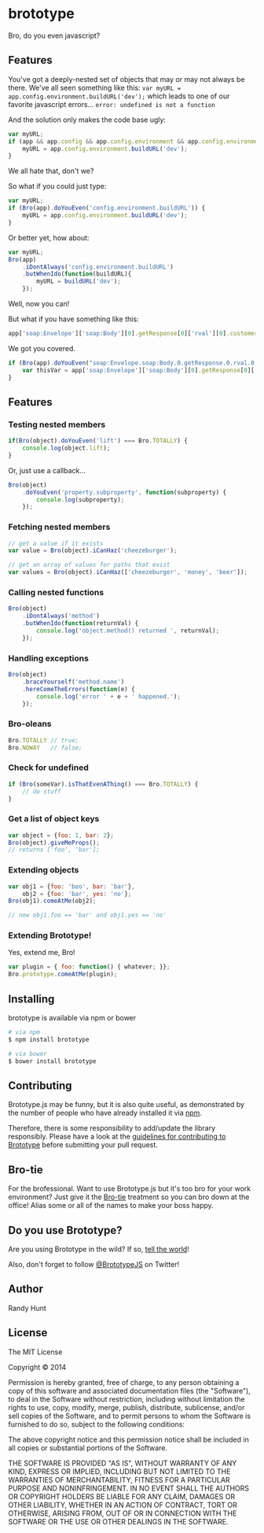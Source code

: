 brototype
=========

Bro, do you even javascript?

## Features

You've got a deeply-nested set of objects that may or may not always be there.
We've all seen something like this:
`var myURL = app.config.environment.buildURL('dev');`
which leads to one of our favorite javascript errors...
`error: undefined is not a function`

And the solution only makes the code base ugly:
```js
var myURL;
if (app && app.config && app.config.environment && app.config.environment.buildURL) {
    myURL = app.config.environment.buildURL('dev');
}
```

We all hate that, don't we?

So what if you could just type:
```js
var myURL;
if (Bro(app).doYouEven('config.environment.buildURL')) {
    myURL = app.config.environment.buildURL('dev');
}
```

Or better yet, how about:
```js
var myURL;
Bro(app)
    .iDontAlways('config.environment.buildURL')
    .butWhenIdo(function(buildURL){
        myURL = buildURL('dev');
    });
```

Well, now you can!

But what if you have something like this:

```js
app['soap:Envelope']['soap:Body'][0].getResponse[0]['rval'][0].customerId[0]
```

We got you covered.

```js
if (Bro(app).doYouEven("soap:Envelope.soap:Body.0.getResponse.0.rval.0.customerId.0")) {
    var thisVar = app['soap:Envelope']['soap:Body'][0].getResponse[0]['rval'][0].customerId[0];
}
```

## Features

### Testing nested members
```js
if(Bro(object).doYouEven('lift') === Bro.TOTALLY) {
    console.log(object.lift);
}
```

Or, just use a callback...
```js
Bro(object)
    .doYouEven('property.subproperty', function(subproperty) {
        console.log(subproperty);
    });
```

### Fetching nested members
```js
// get a value if it exists
var value = Bro(object).iCanHaz('cheezeburger');

// get an array of values for paths that exist
var values = Bro(object).iCanHaz(['cheezeburger', 'money', 'beer']);
```

### Calling nested functions
```js
Bro(object)
    .iDontAlways('method')
    .butWhenIdo(function(returnVal) {
        console.log('object.method() returned ', returnVal);
    });
```

### Handling exceptions
```js
Bro(object)
    .braceYourself('method.name')
    .hereComeTheErrors(function(e) {
        console.log('error ' + e + ' happened.');
    });
```

### Bro-oleans
```js
Bro.TOTALLY // true;
Bro.NOWAY   // false;
```

### Check for undefined
```js
if (Bro(someVar).isThatEvenAThing() === Bro.TOTALLY) {
    // do stuff
}
```

### Get a list of object keys
```js
var object = {foo: 1, bar: 2};
Bro(object).giveMeProps();
// returns ['foo', 'bar'];
```

### Extending objects
```js
var obj1 = {foo: 'boo', bar: 'bar'},
    obj2 = {foo: 'bar', yes: 'no'};
Bro(obj1).comeAtMe(obj2);

// now obj1.foo == 'bar' and obj1.yes == 'no'
```

### Extending Brototype!
Yes, extend me, Bro!

```js
var plugin = { foo: function() { whatever; }};
Bro.prototype.comeAtMe(plugin);
```


## Installing
brototype is available via npm or bower
```bash
# via npm
$ npm install brototype

# via bower
$ bower install brototype
```

## Contributing
Brototype.js may be funny, but it is also quite useful, as demonstrated by the
number of people who have already installed it via
[npm](https://www.npmjs.org/package/brototype).

Therefore, there is some responsibility to add/update the library responsibly.
Please have a look at the
[guidelines for contributing to Brototype](https://github.com/letsgetrandy/brototype/wiki/Contributing)
before submitting your pull request.


## Bro-tie
For the brofessional. Want to use Brototype.js but it's too bro for your work
environment? Just give it the [Bro-tie](http://brotie.jdauriemma.com) treatment
so you can bro down at the office!
Alias some or all of the names to make your boss happy.

## Do you use Brototype?
Are you using Brototype in the wild?
If so, [tell the world](https://github.com/letsgetrandy/brototype/issues/10)!

Also, don't forget to follow [@BrototypeJS](https://twitter.com/Brototypejs) on Twitter!


## Author

Randy Hunt

## License

The MIT License

Copyright © 2014

Permission is hereby granted, free of charge, to any person obtaining a copy of this software and associated documentation files (the "Software"), to deal in the Software without restriction, including without limitation the rights to use, copy, modify, merge, publish, distribute, sublicense, and/or sell copies of the Software, and to permit persons to whom the Software is furnished to do so, subject to the following conditions:

The above copyright notice and this permission notice shall be included in all copies or substantial portions of the Software.

THE SOFTWARE IS PROVIDED "AS IS", WITHOUT WARRANTY OF ANY KIND, EXPRESS OR IMPLIED, INCLUDING BUT NOT LIMITED TO THE WARRANTIES OF MERCHANTABILITY, FITNESS FOR A PARTICULAR PURPOSE AND NONINFRINGEMENT. IN NO EVENT SHALL THE AUTHORS OR COPYRIGHT HOLDERS BE LIABLE FOR ANY CLAIM, DAMAGES OR OTHER LIABILITY, WHETHER IN AN ACTION OF CONTRACT, TORT OR OTHERWISE, ARISING FROM, OUT OF OR IN CONNECTION WITH THE SOFTWARE OR THE USE OR OTHER DEALINGS IN THE SOFTWARE.
